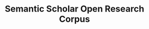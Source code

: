 ---
description: 'Semantic Scholar''s records for research papers published in all fields
  provided as an easy-to-use JSON archive. '
title: Semantic Scholar Open Research Corpus
url: http://s2-public-api-prod.us-west-2.elasticbeanstalk.com/corpus/
uuid: ff4ffcf9-5721-4148-ac59-140b9ed4dab5
---
